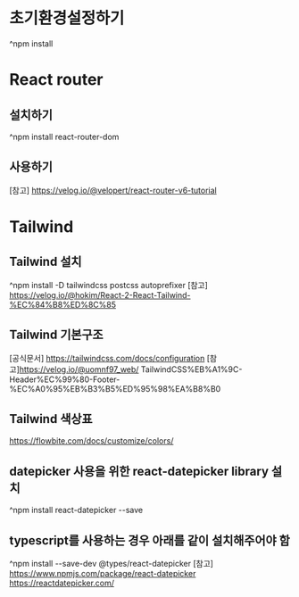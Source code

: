 

# 초기환경설정하기
^npm install

# React router

## 설치하기
^npm install react-router-dom
## 사용하기
[참고] https://velog.io/@velopert/react-router-v6-tutorial

# Tailwind 

## Tailwind 설치
^npm install -D tailwindcss postcss autoprefixer
[참고] https://velog.io/@hokim/React-2-React-Tailwind-%EC%84%B8%ED%8C%85

## Tailwind 기본구조
[공식문서] https://tailwindcss.com/docs/configuration
[참고]https://velog.io/@uomnf97_web/
TailwindCSS%EB%A1%9C-Header%EC%99%80-Footer-%EC%A0%95%EB%B3%B5%ED%95%98%EA%B8%B0

## Tailwind 색상표
https://flowbite.com/docs/customize/colors/

## datepicker 사용을 위한 react-datepicker library 설치
^npm install react-datepicker --save
## typescript를 사용하는 경우 아래를 같이 설치해주어야 함
^npm install --save-dev @types/react-datepicker
[참고] https://www.npmjs.com/package/react-datepicker
https://reactdatepicker.com/